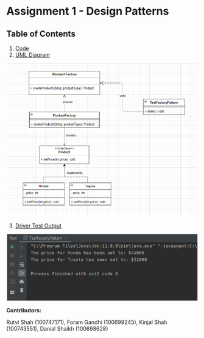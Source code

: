 # Assignment 1 - Design Patterns

## Table of Contents

1. [Code](https://github.com/rutvishah859/Software_Design_Assignment_1/tree/main/src)
2. [UML Diagram](https://github.com/rutvishah859/Software_Design_Assignment_1/blob/main/UML%20Diagram.PNG)

<p align="center"><img width="500" src="UML Diagram.PNG"></p>

3. [Driver Test Output](https://github.com/rutvishah859/Software_Design_Assignment_1/blob/main/Test%20Output.PNG)

<p align="center"><img width="500" src="Test Output.PNG"></p>

**Contributors:**

Rutvi Shah (100747171),
Foram Gandhi (100699245),
Kinjal Shah (100743551),
Danial Shaikh (100698628)
